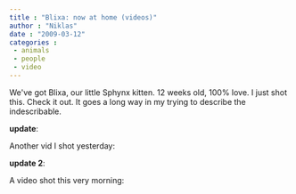 ```yaml
---
title : "Blixa: now at home (videos)"
author : "Niklas"
date : "2009-03-12"
categories : 
 - animals
 - people
 - video
---
```


We've got Blixa, our little Sphynx kitten. 12 weeks old, 100% love. I just shot this. Check it out. It goes a long way in my trying to describe the indescribable.

**update**:

Another vid I shot yesterday:

**update 2**:

A video shot this very morning:
